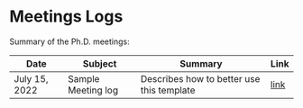 # Meetings Logs

Summary of the Ph.D. meetings:

| Date          | Subject            | Summary                                   | Link                           |
| ------------- | ------------------ | ----------------------------------------- | ------------------------------ |
| July 15, 2022 | Sample Meeting log | Describes how to better use this template | [link](./meetings/20220715.md) |
